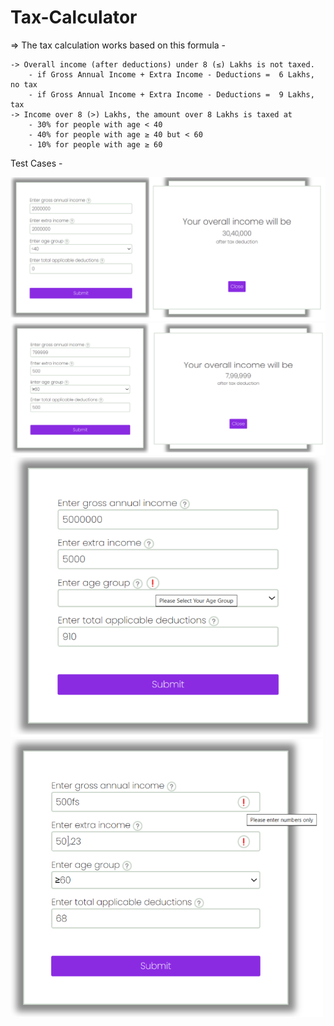 # Tax-Calculator

=> The tax calculation works based on this formula - 

    -> Overall income (after deductions) under 8 (≤) Lakhs is not taxed. 
        - if Gross Annual Income + Extra Income - Deductions =  6 Lakhs, no tax
        - if Gross Annual Income + Extra Income - Deductions =  9 Lakhs, tax
    -> Income over 8 (>) Lakhs, the amount over 8 Lakhs is taxed at
        - 30% for people with age < 40
        - 40% for people with age ≥ 40 but < 60
        - 10% for people with age ≥ 60

Test Cases -

<img src="testCases/test1.png" width="800">
<img src="testCases/test2.png" width="800">
<img src="testCases/test3.png" width="500">
<img src="testCases/test4.png" width="500">
